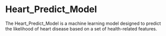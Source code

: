 # Heart_Predict_Model
 The Heart_Predict_Model is a machine learning model designed to predict the likelihood of heart disease based on a set of health-related features.
